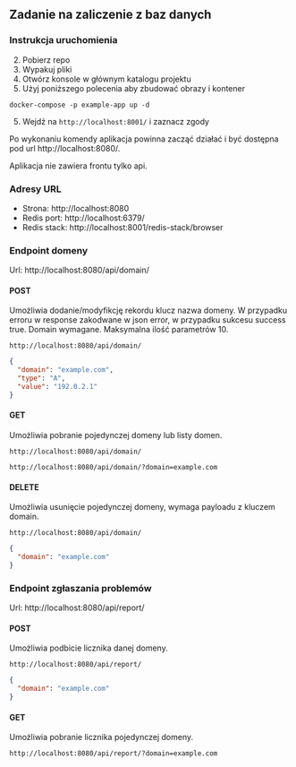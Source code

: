 ## Zadanie na zaliczenie z baz danych

### Instrukcja uruchomienia

2. Pobierz repo
2. Wypakuj pliki
3. Otwórz konsole w głównym katalogu projektu
4. Użyj poniższego polecenia aby zbudować obrazy i kontener

```
docker-compose -p example-app up -d
```

5. Wejdź na `http://localhost:8001/` i zaznacz zgody

Po wykonaniu komendy aplikacja powinna zacząć działać i być dostępna pod url http://localhost:8080/.

Aplikacja nie zawiera frontu tylko api.

### Adresy URL

- Strona: http://localhost:8080
- Redis port: http://localhost:6379/
- Redis stack: http://localhost:8001/redis-stack/browser

### Endpoint domeny

Url: http://localhost:8080/api/domain/

#### POST

Umożliwia dodanie/modyfikcję rekordu klucz nazwa domeny. W przypadku erroru w response zakodwane w json error, w
przypadku sukcesu success true.
Domain wymagane. Maksymalna ilość parametrów 10.

```
http://localhost:8080/api/domain/
```

```json
{
  "domain": "example.com",
  "type": "A",
  "value": "192.0.2.1"
}
```

#### GET

Umożliwia pobranie pojedynczej domeny lub listy domen.

```
http://localhost:8080/api/domain/
```

```
http://localhost:8080/api/domain/?domain=example.com
```

#### DELETE

Umożliwia usunięcie pojedynczej domeny, wymaga payloadu z kluczem domain.

```
http://localhost:8080/api/domain/
```

```json
{
  "domain": "example.com"
}
```

### Endpoint zgłaszania problemów

Url: http://localhost:8080/api/report/

#### POST

Umożliwia podbicie licznika danej domeny.

```
http://localhost:8080/api/report/
```

```json
{
  "domain": "example.com"
}
```

#### GET

Umożliwia pobranie licznika pojedynczej domeny.

```
http://localhost:8080/api/report/?domain=example.com
```
